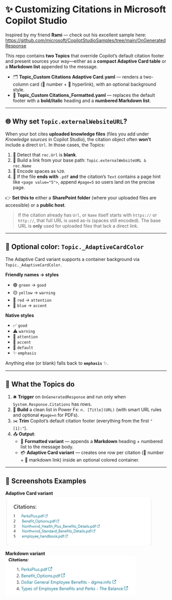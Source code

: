 # ✨ Customizing Citations in Microsoft Copilot Studio

Inspired by my friend **Rami** — check out his excellent sample here:
https://github.com/microsoft/CopilotStudioSamples/tree/main/OnGeneratedResponse

This repo contains **two Topics** that override Copilot’s default citation footer and present sources your way—either as a **compact Adaptive Card table** or a **Markdown list** appended to the message.

- 🗂️ **Topic_Custom Citations Adaptive Card.yaml** — renders a two-column card (️⃣ number + 🔗 hyperlink), with an optional background style.
- 📝 **Topic_Custom Citations_Formatted.yaml** — replaces the default footer with a **bold/italic** heading and a **numbered Markdown list**.

---

## 🌐 Why set `Topic.externalWebsiteURL`?

When your bot cites **uploaded knowledge files** (files you add under *Knowledge sources* in Copilot Studio), the citation object often **won’t** include a direct `Url`. In those cases, the Topics:

1. 🔎 Detect that `rec.Url` is **blank**.
2. 🔗 Build a link from your base path:
   `Topic.externalWebsiteURL & rec.Name`
3. 🧩 Encode spaces as `%20`.
4. 📄 If the file **ends with** `.pdf` **and** the citation’s `Text` contains a page hint like `<page value="5">`, append `#page=5` so users land on the precise page.

👉 **Set this to** either a **SharePoint folder** (where your uploaded files are accessible) or a **public host**.

> If the citation already has `Url`, or `Name` itself starts with `https://` or `http://`, that full URL is used as-is (spaces still encoded). The base URL is **only** used for uploaded files that lack a direct link.

---

## 🎨 Optional color: `Topic._AdaptiveCardColor`

The Adaptive Card variant supports a container background via `Topic._AdaptiveCardColor`.

**Friendly names → styles**
- 🟢 `green` → `good`
- 🟡 `yellow` → `warning`
- 🔴 `red` → `attention`
- 🔵 `blue` → `accent`

**Native styles**
- ✅ `good`
- ⚠️ `warning`
- 🚨 `attention`
- 🎯 `accent`
- 🧱 `default`
- ✨ `emphasis`

Anything else (or blank) falls back to **`emphasis`** ✨.

---

## 🧠 What the Topics do

1. 🛎️ **Trigger** on `OnGeneratedResponse` and run only when `System.Response.Citations` has rows.
2. 🧱 **Build** a clean list in Power Fx: `n. [Title](URL)` (with smart URL rules and optional `#page=n` for PDFs).
3. ✂️ **Trim** Copilot’s default citation footer (everything from the first `"[1]:"`).
4. 📤 **Output**:
   - 📝 **Formatted variant** — appends a **Markdown** heading + numbered list to the message body.
   - 💳 **Adaptive Card variant** — creates one row per citation (️⃣ number + 🔗 markdown link) inside an optional colored container.


---

## 📸 Screenshots Examples

**Adaptive Card variant** <br>
![Adaptive Card screenshot](assets/Citation_AdaptiveCard.png)

**Markdown variant** <br>
![Markdown screenshot](assets/Citations_Markdown.png)
